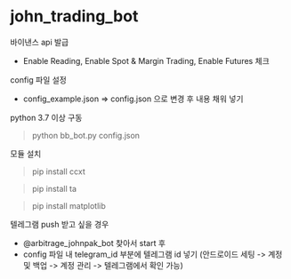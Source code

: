 # john_trading_bot


바이낸스 api 발급
- Enable Reading, Enable Spot & Margin Trading, Enable Futures 체크


config 파일 설정
- config_example.json => config.json 으로 변경 후 내용 채워 넣기


python 3.7 이상 구동
> python bb_bot.py config.json


모듈 설치
> pip install ccxt

> pip install ta

> pip install matplotlib


텔레그램 push 받고 싶을 경우
- @arbitrage_johnpak_bot 찾아서 start 후
- config 파일 내 telegram_id 부분에 텔레그램 id 넣기 (안드로이드 세팅 -> 계정 및 백업 -> 계정 관리 -> 텔레그램에서 확인 가능) 
